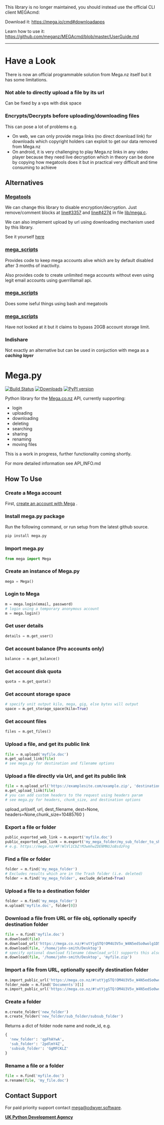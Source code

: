 This library is no longer maintained, you should instead use the official CLI client MEGAcmd:

Download it: https://mega.io/cmd#downloadapps

Learn how to use it: https://github.com/meganz/MEGAcmd/blob/master/UserGuide.md


----


Have a Look
===========

There is now an official programmable solution from Mega.nz itself but it has some limitations.

### Not able to directly upload a file by its url
Can be fixed by a vps with disk space

### Encrypts/Decrypts before uploading/downloading files
This can pose a lot of problems e.g. 
- On web, we can only provide mega links (no direct download link) for downloads which copyright holders can exploit to get our data removed from Mega.nz
- On android, it is very challenging to play Mega.nz links in any video player because they need live decryption which in theory can be done by copying how megatools does it but in practical very difficult and time consuming to achieve

## Alternatives
### [Megatools](https://megatools.megous.com/)
We can change this library to disable encryption/decryption. Just remove/comment blocks at [line#3357](https://megous.com/git/megatools/tree/lib/mega.c#n3357) and [line#4274](https://megous.com/git/megatools/tree/lib/mega.c#n4274) in file [lib/mega.c](https://megous.com/git/megatools/tree/lib/mega.c).

We can also implement upload by url using downloading mechanism used by this library.

See it yourself [here](https://github.com/UsamaButt1593/megatools)

### [mega_scripts](https://github.com/Amourspirit/mega_scripts)
Provides code to keep mega accounts alive which are by default disabled after 3 months of inactivity.

Also provides code to create unlimited mega accounts without even using legit email accounts using guerrillamail api.

### [mega_scripts](https://github.com/Amourspirit/mega_scripts)
Does some iseful things using bash and megatools

### [mega_scripts](https://greasyfork.org/en/scripts/by-site/mega.nz)
Have not looked at it but it claims to bypass 20GB account storage limit.

### Indishare
Not exactly an alternative but can be used in conjuction with mega as a **_caching layer_**
  


Mega.py
=======

[![Build
Status](https://travis-ci.org/odwyersoftware/mega.py.png?branch=master)](https://travis-ci.org/odwyersoftware/mega.py)
[![Downloads](https://pypip.in/d/mega.py/badge.png)](https://crate.io/packages/mega.py/)  [![PyPI version](https://badge.fury.io/py/mega.py.svg)](https://pypi.org/project/mega.py/)

Python library for the [Mega.co.nz](https://mega.nz/aff=Zo6IxNaHw14)
API, currently supporting:

-   login
-   uploading
-   downloading
-   deleting
-   searching
-   sharing
-   renaming
-   moving files

This is a work in progress, further functionality coming shortly.

For more detailed information see API\_INFO.md

How To Use
----------

### Create a Mega account

First, [create an account with Mega](https://mega.nz/aff=Zo6IxNaHw14) .

### Install mega.py package

Run the following command, or run setup from the latest github source.

```python
pip install mega.py
```

### Import mega.py

```python
from mega import Mega
```

### Create an instance of Mega.py

```python
mega = Mega()
```

### Login to Mega

```python
m = mega.login(email, password)
# login using a temporary anonymous account
m = mega.login()
```

### Get user details

```python
details = m.get_user()
```

### Get account balance (Pro accounts only)

```python
balance = m.get_balance()
```

### Get account disk quota

```python
quota = m.get_quota()
```

### Get account storage space

```python
# specify unit output kilo, mega, gig, else bytes will output
space = m.get_storage_space(kilo=True)
```

### Get account files

```python
files = m.get_files()
```

### Upload a file, and get its public link

```python
file = m.upload('myfile.doc')
m.get_upload_link(file)
# see mega.py for destination and filename options
```
### Upload a file directly via Url, and get its public link

```python
file = m.upload_url('https://examplesite.com/example.zip', 'destination file name.zip')
m.get_upload_link(file)
# you can add custom headers to the request using headers param
# see mega.py for headers, chunk_size, and destination options
```
upload_url(self, url, dest_filename, dest=None, headers=None,chunk_size=10485760 )

### Export a file or folder

```python
public_exported_web_link = m.export('myfile.doc')
public_exported_web_link = m.export('my_mega_folder/my_sub_folder_to_share')
# e.g. https://mega.nz/#F!WlVl1CbZ!M3wmhwZDENMNUJoBsdzFng
```

### Find a file or folder

```python
folder = m.find('my_mega_folder')
# Excludes results which are in the Trash folder (i.e. deleted)
folder = m.find('my_mega_folder', exclude_deleted=True)
```

### Upload a file to a destination folder

```python
folder = m.find('my_mega_folder')
m.upload('myfile.doc', folder[0])
```

### Download a file from URL or file obj, optionally specify destination folder

```python
file = m.find('myfile.doc')
m.download(file)
m.download_url('https://mega.co.nz/#!utYjgSTQ!OM4U3V5v_W4N5edSo0wolg1D5H0fwSrLD3oLnLuS9pc')
m.download(file, '/home/john-smith/Desktop')
# specify optional download filename (download_url() supports this also)
m.download(file, '/home/john-smith/Desktop', 'myfile.zip')
```

### Import a file from URL, optionally specify destination folder

```python
m.import_public_url('https://mega.co.nz/#!utYjgSTQ!OM4U3V5v_W4N5edSo0wolg1D5H0fwSrLD3oLnLuS9pc')
folder_node = m.find('Documents')[1]
m.import_public_url('https://mega.co.nz/#!utYjgSTQ!OM4U3V5v_W4N5edSo0wolg1D5H0fwSrLD3oLnLuS9pc', dest_node=folder_node)
```

### Create a folder

```python
m.create_folder('new_folder')
m.create_folder('new_folder/sub_folder/subsub_folder')
```

Returns a dict of folder node name and node\_id, e.g.

```python
{
  'new_folder': 'qpFhAYwA',
  'sub_folder': '2pdlmY4Z',
  'subsub_folder': 'GgMFCKLZ'
}
```

### Rename a file or a folder

```python
file = m.find('myfile.doc')
m.rename(file, 'my_file.doc')
```

## Contact Support

For paid priority support contact [mega@odwyer.software](mailto:mega@odwyer.software).

**[UK Python Development Agency](https://odwyer.software/)**
